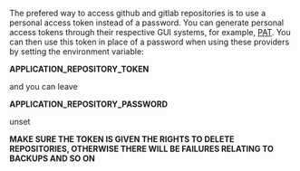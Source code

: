The prefered way to access github and gitlab repositories is to use a personal access token instead of a password. 
You can generate personal access tokens through their respective GUI systems, for example, [PAT](https://github/settings/tokens).
You can then use this token in place of a password when using these providers by setting the environment variable:  

**APPLICATION_REPOSITORY_TOKEN**

and you can leave 

**APPLICATION_REPOSITORY_PASSWORD**  

unset  

**MAKE SURE THE TOKEN IS GIVEN THE RIGHTS TO DELETE REPOSITORIES, OTHERWISE THERE WILL BE FAILURES RELATING TO BACKUPS AND SO ON**
